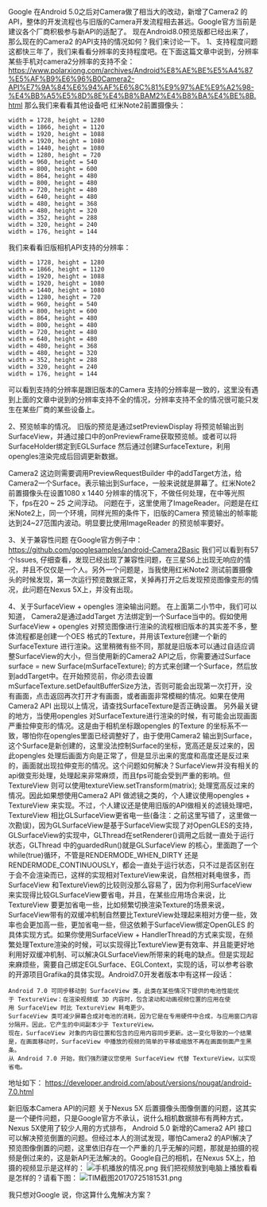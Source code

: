 Google 在Android 5.0之后对Camera做了相当大的改动，新增了Camera2 的API，整体的开发流程也与旧版的Camera开发流程相去甚远。Google官方当前是建议各个厂商积极参与新API的适配了。
现在Android8.0预览版都已经出来了，那么现在的Camera2 的API支持的情况如何？我们来讨论一下。
1、支持程度问题
这都快三年了，我们来看看分辨率的支持程度吧。在下面这篇文章中说到，分辨率某些手机对camera2分辨率的支持不全：
https://www.polarxiong.com/archives/Android%E8%AE%BE%E5%A4%87%E5%AF%B9%E6%96%B0Camera2-API%E7%9A%84%E6%94%AF%E6%8C%81%E9%97%AE%E9%A2%98-%E4%BB%A5%E5%8D%8E%E4%B8%BAM2%E4%B8%BA%E4%BE%8B.html
那么我们来看看其他设备吧
红米Note2前置摄像头：
```
width = 1728, height = 1280
width = 1866, height = 1120
width = 1920, height = 1088
width = 1920, height = 1080
width = 1440, height = 1080
width = 1280, height = 720
width = 960, height = 540
width = 800, height = 600
width = 864, height = 480
width = 800, height = 480
width = 720, height = 480
width = 640, height = 480
width = 480, height = 368
width = 480, height = 320
width = 352, height = 288
width = 320, height = 240
width = 176, height = 144
```
我们来看看旧版相机API支持的分辨率：
```
width = 1728, height = 1280
width = 1866, height = 1120
width = 1920, height = 1088
width = 1920, height = 1080
width = 1440, height = 1080
width = 1280, height = 720
width = 960, height = 540
width = 800, height = 600
width = 864, height = 480
width = 800, height = 480
width = 720, height = 480
width = 640, height = 480
width = 480, height = 368
width = 480, height = 320
width = 352, height = 288
width = 320, height = 240
width = 176, height = 144
```
可以看到支持的分辨率是跟旧版本的Camera 支持的分辨率是一致的，这里没有遇到上面的文章中说到的分辨率支持不全的情况，分辨率支持不全的情况很可能只发生在某些厂商的某些设备上。

2、预览帧率的情况。
旧版的预览是通过setPreviewDisplay 将预览帧输出到SurfaceView，并通过接口中的onPreviewFrame获取预览帧。或者可以将SurfaceHolder绑定到EGLSurface 然后通过创建SurfaceTexture，利用opengles渲染完成后回调更新数据。

Camera2 这边则需要调用PreviewRequestBuilder 中的addTarget方法，给Camera2一个Surface。表示输出到Surface，一般来说就是屏幕了。红米Note2 前置摄像头在设置1080 x 1440 分辨率的情况下，不做任何处理，在中等光照下，fps在20 ~ 25 之间浮动。
问题在于，这里使用了ImageReader。问题是在红米Note2上，同一个环境，同样光照的条件下，旧版的Camera 预览输出的帧率能达到24~27范围内波动。明显要比使用ImageReader 的预览帧率要好。

3、关于兼容性问题
在Google官方例子中：
https://github.com/googlesamples/android-Camera2Basic
我们可以看到有57个Issues, 仔细查看，发现已经出现了兼容性问题，在三星S6上出现无响应的情况，并且不仅仅是一个人。另外一个问题是，当我使用红米Note2 测试前置摄像头的时候发现，第一次运行预览数据正常，关掉再打开之后发现预览图像变形的情况，此问题在Nexus 5X上，并没有出现。

4、关于SurfaceView  + opengles 渲染输出问题。
在上面第二小节中，我们可以知道， Camera2是通过addTarget 方法绑定到一个Surface当中的。假如使用SurfaceView + opengles 对预览图像进行渲染的流程根旧版本的其实差不多，整体流程都是创建一个OES 格式的Texture，并用该Texture创建一个新的SurfaceTexture  进行渲染。这里稍微有些不同，那就是旧版本可以通过自适应调整SurfaceView的大小，但当使用新的Camera2 API之后，你需要通过Surface surface = new Surface(mSurfaceTexture); 的方式来创建一个Surface，然后放到addTarget中。在开始预览前，你必须去设置mSurfaceTexture.setDefaultBufferSize方法，否则可能会出现第一次打开，没有画面，点击返回再次打开才有画面，或者画面非常模糊的情况。如果在使用Camera2 API 出现以上情况，请查找SurfaceTexture是否正确设置。
另外最关键的地方，当使用opengles 对SurfaceTexture进行渲染的时候，有可能会出现画面严重拉伸变形的情况。这是由于相机坐标跟opengles 的Texture 的坐标系不一致，哪怕你在opengles里面已经调整好了，由于使用Camera2 输出到Surface，这个Surface是新创建的，这里没法控制Surface的坐标，宽高还是反过来的，因此opengles 处理后画面方向是正常了，但是显示出来的宽度和高度还是反过来的，画面就出现拉伸变形的情况。这个问题如何解决？SurfaceView并没有相关的api做变形处理，处理起来非常麻烦，而且fps可能会受到严重的影响。但TextureView 则可以使用textureView.setTransform(matrix); 处理宽高反过来的情况。因此如果想使用Camera2 API 做滤镜之类的，个人建议使用opengles + TextureView 来实现。不过，个人建议还是使用旧版的API做相关的滤镜处理吧，TextureView 相比GLSurfaceView更省电一些(备注：之前这里写错了，这里做一次勘误)，因为GLSurfaceView是基于SurfaceView实现了对OpenGLES的支持，GLSurfaceView的实现中，GLThread在setRenderer()调用之后就一直处于运行状态，GLThread 中的guardedRun()就是GLSurfaceView 的核心，里面跑了一个while(true)循环，不管是RENDERMODE_WHEN_DIRTY 还是RENDERMODE_CONTINUOUSLY，都会一直处于运行状态，只不过是否区别在于会不会渲染而已，这样的实现相对TextureView来说，自然相对耗电很多，而SurfaceView 和TextureView的比较则没那么容易了，因为你利用SurfaceView 来实现得比较GLSurfaceView要省电，并且，在某些应用场合来说，比TextureView 要更加省电一些，比如频繁切换渲染Texture的场景来说，SurfaceView带有的双缓冲机制自然要比TextureView处理起来相对方便一些，效率也会更加高一些，更加省电一些，但这依赖于SurfaceView绑定OpenGLES 的具体实现方式。如果你使用SurfaceView + HandlerThread的方式来实现，在频繁处理Texture渲染的时候，可以实现得比TextureView更有效率、并且能更好地利用好双缓冲机制、可以解决GLSurfaceView所带来的耗电的缺点。但是实现起来麻烦些，需要自己绑定EGLSurface、EGLContext，实现的话，可以参考谷歌的开源项目Grafika的具体实现。Android7.0开发者版本中有这样一段话：
```
Android 7.0 可同步移动到 SurfaceView 类，此类在某些情况下提供的电池性能优于 TextureView：在渲染视频或 3D 内容时，包含滚动和动画视频位置的应用在使用 SurfaceView 时比 TextureView 耗电更少。
SurfaceView 类可减少屏幕合成对电池的消耗，因为它是在专用硬件中合成，与应用窗口内容分隔开。因此，它产生的中间副本少于 TextureView。
现在，SurfaceView 对象的内容位置和包含的应用内容同步更新。这一变化导致的一个结果是，在画面移动时，SurfaceView 中播放的视频的简单的平移或缩放不再在画面侧面产生黑条。
从 Android 7.0 开始，我们强烈建议您使用 SurfaceView 代替 TextureView，以实现省电。
```
地址如下：
https://developer.android.com/about/versions/nougat/android-7.0.html


新旧版本Camera API的问题
关于Nexus 5X 后置摄像头图像倒置的问题，这其实是一个硬件问题，只是Google官方不承认，说什么相机数据排布有两种方式，Nexus 5X使用了较少人用的方式排布， Android 5.0 新增的Camera2 API 接口可以解决预览倒置的问题。但经过本人的测试发现，哪怕Camera2 的API解决了预览图像倒置的问题，这里依旧存在一个严重的几乎无解的问题，那就是拍摄的视频是倒过来的，这是新API无法解决的。Google自己的相机，在Nexus 5X上，拍摄的视频显示是这样的：
![手机播放的情况.png](http://upload-images.jianshu.io/upload_images/2103804-a34973ce98daec9f.png?imageMogr2/auto-orient/strip%7CimageView2/2/w/1240)
我们把视频放到电脑上播放看看是怎样的？请看下图：
![TIM截图20170725181531.png](http://upload-images.jianshu.io/upload_images/2103804-e756c6254f32c8ca.png?imageMogr2/auto-orient/strip%7CimageView2/2/w/1240)

我只想对Google 说，你这算什么鬼解决方案？

